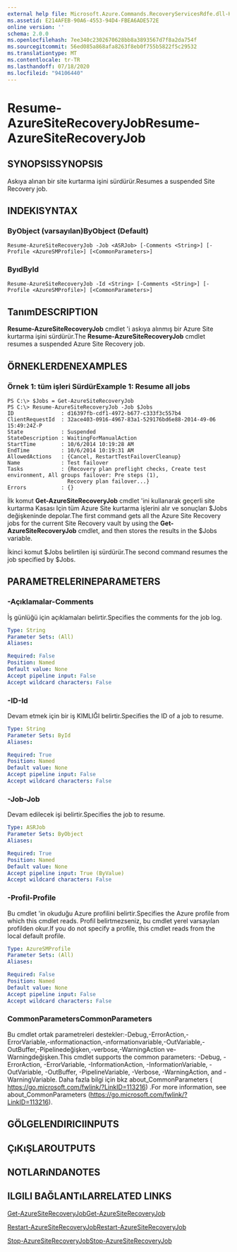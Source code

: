 ```yaml
---
external help file: Microsoft.Azure.Commands.RecoveryServicesRdfe.dll-Help.xml
ms.assetid: E214AFEB-90A6-4553-94D4-FBEA6ADE572E
online version: ''
schema: 2.0.0
ms.openlocfilehash: 7ee340c2302670628bb8a3893567d7f8a2da754f
ms.sourcegitcommit: 56ed085a868afa8263f8eb0f755b5822f5c29532
ms.translationtype: MT
ms.contentlocale: tr-TR
ms.lasthandoff: 07/18/2020
ms.locfileid: "94106440"
---
```

# <span data-ttu-id="44894-101">Resume-AzureSiteRecoveryJob</span><span class="sxs-lookup"><span data-stu-id="44894-101">Resume-AzureSiteRecoveryJob</span></span>

## <span data-ttu-id="44894-102">SYNOPSIS</span><span class="sxs-lookup"><span data-stu-id="44894-102">SYNOPSIS</span></span>
<span data-ttu-id="44894-103">Askıya alınan bir site kurtarma işini sürdürür.</span><span class="sxs-lookup"><span data-stu-id="44894-103">Resumes a suspended Site Recovery job.</span></span>

## <span data-ttu-id="44894-104">INDEKI</span><span class="sxs-lookup"><span data-stu-id="44894-104">SYNTAX</span></span>

### <span data-ttu-id="44894-105">ByObject (varsayılan)</span><span class="sxs-lookup"><span data-stu-id="44894-105">ByObject (Default)</span></span>
```
Resume-AzureSiteRecoveryJob -Job <ASRJob> [-Comments <String>] [-Profile <AzureSMProfile>] [<CommonParameters>]
```

### <span data-ttu-id="44894-106">Byıd</span><span class="sxs-lookup"><span data-stu-id="44894-106">ById</span></span>
```
Resume-AzureSiteRecoveryJob -Id <String> [-Comments <String>] [-Profile <AzureSMProfile>] [<CommonParameters>]
```

## <span data-ttu-id="44894-107">Tanım</span><span class="sxs-lookup"><span data-stu-id="44894-107">DESCRIPTION</span></span>
<span data-ttu-id="44894-108">**Resume-AzureSiteRecoveryJob** cmdlet 'i askıya alınmış bir Azure Site kurtarma işini sürdürür.</span><span class="sxs-lookup"><span data-stu-id="44894-108">The **Resume-AzureSiteRecoveryJob** cmdlet resumes a suspended Azure Site Recovery job.</span></span>

## <span data-ttu-id="44894-109">ÖRNEKLERDEN</span><span class="sxs-lookup"><span data-stu-id="44894-109">EXAMPLES</span></span>

### <span data-ttu-id="44894-110">Örnek 1: tüm işleri Sürdür</span><span class="sxs-lookup"><span data-stu-id="44894-110">Example 1: Resume all jobs</span></span>
```
PS C:\> $Jobs = Get-AzureSiteRecoveryJob  
PS C:\> Resume-AzureSiteRecoveryJob -Job $Jobs
ID               : d16397fb-cdf1-4972-b677-c333f3c557b4
ClientRequestId  : 32ace403-0916-4967-83a1-529176bd6e88-2014-49-06 15:49:24Z-P
State            : Suspended
StateDescription : WaitingForManualAction
StartTime        : 10/6/2014 10:19:28 AM
EndTime          : 10/6/2014 10:19:31 AM
AllowedActions   : {Cancel, RestartTestFailoverCleanup}
Name             : Test failover
Tasks            : {Recovery plan preflight checks, Create test environment, All groups failover: Pre steps (1), 
                   Recovery plan failover...} 
Errors           : {}
```

<span data-ttu-id="44894-111">İlk komut **Get-AzureSiteRecoveryJob** cmdlet 'ini kullanarak geçerli site kurtarma Kasası Için tüm Azure Site kurtarma işlerini alır ve sonuçları $Jobs değişkeninde depolar.</span><span class="sxs-lookup"><span data-stu-id="44894-111">The first command gets all the Azure Site Recovery jobs for the current Site Recovery vault by using the **Get-AzureSiteRecoveryJob** cmdlet, and then stores the results in the $Jobs variable.</span></span>

<span data-ttu-id="44894-112">İkinci komut $Jobs belirtilen işi sürdürür.</span><span class="sxs-lookup"><span data-stu-id="44894-112">The second command resumes the job specified by $Jobs.</span></span>

## <span data-ttu-id="44894-113">PARAMETRELERINE</span><span class="sxs-lookup"><span data-stu-id="44894-113">PARAMETERS</span></span>

### <span data-ttu-id="44894-114">-Açıklamalar</span><span class="sxs-lookup"><span data-stu-id="44894-114">-Comments</span></span>
<span data-ttu-id="44894-115">İş günlüğü için açıklamaları belirtir.</span><span class="sxs-lookup"><span data-stu-id="44894-115">Specifies the comments for the job log.</span></span>

```yaml
Type: String
Parameter Sets: (All)
Aliases: 

Required: False
Position: Named
Default value: None
Accept pipeline input: False
Accept wildcard characters: False
```

### <span data-ttu-id="44894-116">-ID</span><span class="sxs-lookup"><span data-stu-id="44894-116">-Id</span></span>
<span data-ttu-id="44894-117">Devam etmek için bir iş KIMLIĞI belirtir.</span><span class="sxs-lookup"><span data-stu-id="44894-117">Specifies the ID of a job to resume.</span></span>

```yaml
Type: String
Parameter Sets: ById
Aliases: 

Required: True
Position: Named
Default value: None
Accept pipeline input: False
Accept wildcard characters: False
```

### <span data-ttu-id="44894-118">-Job</span><span class="sxs-lookup"><span data-stu-id="44894-118">-Job</span></span>
<span data-ttu-id="44894-119">Devam edilecek işi belirtir.</span><span class="sxs-lookup"><span data-stu-id="44894-119">Specifies the job to resume.</span></span>

```yaml
Type: ASRJob
Parameter Sets: ByObject
Aliases: 

Required: True
Position: Named
Default value: None
Accept pipeline input: True (ByValue)
Accept wildcard characters: False
```

### <span data-ttu-id="44894-120">-Profil</span><span class="sxs-lookup"><span data-stu-id="44894-120">-Profile</span></span>
<span data-ttu-id="44894-121">Bu cmdlet 'in okuduğu Azure profilini belirtir.</span><span class="sxs-lookup"><span data-stu-id="44894-121">Specifies the Azure profile from which this cmdlet reads.</span></span>
<span data-ttu-id="44894-122">Profil belirtmezseniz, bu cmdlet yerel varsayılan profilden okur.</span><span class="sxs-lookup"><span data-stu-id="44894-122">If you do not specify a profile, this cmdlet reads from the local default profile.</span></span>

```yaml
Type: AzureSMProfile
Parameter Sets: (All)
Aliases: 

Required: False
Position: Named
Default value: None
Accept pipeline input: False
Accept wildcard characters: False
```

### <span data-ttu-id="44894-123">CommonParameters</span><span class="sxs-lookup"><span data-stu-id="44894-123">CommonParameters</span></span>
<span data-ttu-id="44894-124">Bu cmdlet ortak parametreleri destekler:-Debug,-ErrorAction,-ErrorVariable,-ınformationaction,-ınformationvariable,-OutVariable,-OutBuffer,-Pipelinedeğişken,-verbose,-WarningAction ve-Warningdeğişken.</span><span class="sxs-lookup"><span data-stu-id="44894-124">This cmdlet supports the common parameters: -Debug, -ErrorAction, -ErrorVariable, -InformationAction, -InformationVariable, -OutVariable, -OutBuffer, -PipelineVariable, -Verbose, -WarningAction, and -WarningVariable.</span></span> <span data-ttu-id="44894-125">Daha fazla bilgi için bkz about_CommonParameters ( https://go.microsoft.com/fwlink/?LinkID=113216) .</span><span class="sxs-lookup"><span data-stu-id="44894-125">For more information, see about_CommonParameters (https://go.microsoft.com/fwlink/?LinkID=113216).</span></span>

## <span data-ttu-id="44894-126">GÖLGELENDIRICI</span><span class="sxs-lookup"><span data-stu-id="44894-126">INPUTS</span></span>

## <span data-ttu-id="44894-127">ÇıKıŞLAR</span><span class="sxs-lookup"><span data-stu-id="44894-127">OUTPUTS</span></span>

## <span data-ttu-id="44894-128">NOTLARıNDA</span><span class="sxs-lookup"><span data-stu-id="44894-128">NOTES</span></span>

## <span data-ttu-id="44894-129">ILGILI BAĞLANTıLAR</span><span class="sxs-lookup"><span data-stu-id="44894-129">RELATED LINKS</span></span>

[<span data-ttu-id="44894-130">Get-AzureSiteRecoveryJob</span><span class="sxs-lookup"><span data-stu-id="44894-130">Get-AzureSiteRecoveryJob</span></span>](./Get-AzureSiteRecoveryJob.md)

[<span data-ttu-id="44894-131">Restart-AzureSiteRecoveryJob</span><span class="sxs-lookup"><span data-stu-id="44894-131">Restart-AzureSiteRecoveryJob</span></span>](./Restart-AzureSiteRecoveryJob.md)

[<span data-ttu-id="44894-132">Stop-AzureSiteRecoveryJob</span><span class="sxs-lookup"><span data-stu-id="44894-132">Stop-AzureSiteRecoveryJob</span></span>](./Stop-AzureSiteRecoveryJob.md)



